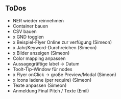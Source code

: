 ## ToDos

- NER wieder reinnehmen
- Container bauen
- CSV bauen
- x GND togglen 
- x Beispiel-Flyer Online zur verfügung (Simeon)
- x Jahr/Keyword-Durchreichen (Simeon)
- x Bilder anzeigen (Simeon)
- Color mapping anpassen
- Aussagegräftige label -> Datum
- Toolt-Tip-Window für nodes
- x Flyer onClick -> große Preview/Modal (Simeon)
- x Icons ladene (per  require) (Simeon)
- Texte anpassen (Simeon)
- Anmeldung Final Pitch / Texte (Emil)